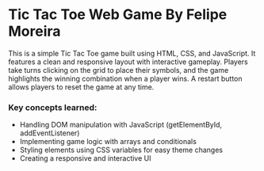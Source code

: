 # **Tic Tac Toe Web Game** By Felipe Moreira
This is a simple Tic Tac Toe game built using HTML, CSS, and JavaScript. It features a clean and responsive layout with interactive gameplay. Players take turns clicking on the grid to place their symbols, and the game highlights the winning combination when a player wins. A restart button allows players to reset the game at any time.

### Key concepts learned:

- Handling DOM manipulation with JavaScript (getElementById, addEventListener)
- Implementing game logic with arrays and conditionals
- Styling elements using CSS variables for easy theme changes
- Creating a responsive and interactive UI
